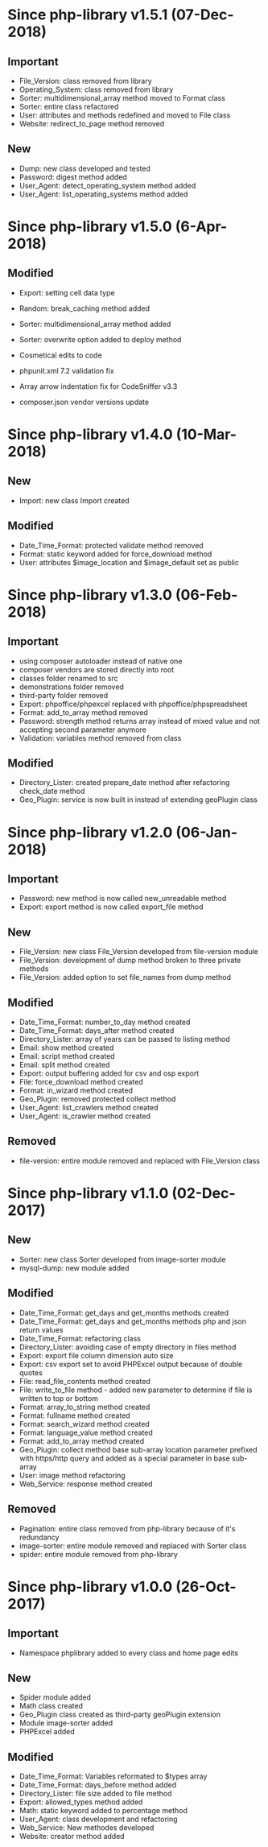Since php-library v1.5.1 (07-Dec-2018)
=======

Important
----------------

* File_Version: class removed from library
* Operating_System: class removed from library
* Sorter: multidimensional_array method moved to Format class
* Sorter: entire class refactored
* User: attributes and methods redefined and moved to File class
* Website: redirect_to_page method removed

New
----------------

* Dump: new class developed and tested
* Password: digest method added
* User_Agent: detect_operating_system method added
* User_Agent: list_operating_systems method added

Since php-library v1.5.0 (6-Apr-2018)
=======

Modified
----------------

* Export: setting cell data type
* Random: break_caching method added
* Sorter: multidimensional_array method added
* Sorter: overwrite option added to deploy method

* Cosmetical edits to code
* phpunit.xml 7.2 validation fix
* Array arrow indentation fix for CodeSniffer v3.3
* composer.json vendor versions update

Since php-library v1.4.0 (10-Mar-2018)
=======

New
----------------

* Import: new class Import created

Modified
----------------

* Date_Time_Format: protected validate method removed
* Format: static keyword added for force_download method
* User: attributes $image_location and $image_default set as public

Since php-library v1.3.0 (06-Feb-2018)
=======

Important
----------------

* using composer autoloader instead of native one
* composer vendors are stored directly into root
* classes folder renamed to src
* demonstrations folder removed
* third-party folder removed
* Export: phpoffice/phpexcel replaced with phpoffice/phpspreadsheet
* Format: add_to_array method removed
* Password: strength method returns array instead of mixed value and not accepting second parameter anymore
* Validation: variables method removed from class

Modified
----------------

* Directory_Lister: created prepare_date method after refactoring check_date method
* Geo_Plugin: service is now built in instead of extending geoPlugin class

Since php-library v1.2.0 (06-Jan-2018)
=======

Important
----------------

* Password: new method is now called new_unreadable method
* Export: export method is now called export_file method

New
----------------

* File_Version: new class File_Version developed from file-version module
* File_Version: development of dump method broken to three private methods
* File_Version: added option to set file_names from dump method

Modified
----------------

* Date_Time_Format: number_to_day method created
* Date_Time_Format: days_after method created
* Directory_Lister: array of years can be passed to listing method
* Email: show method created
* Email: script method created
* Email: split method created
* Export: output buffering added for csv and osp export
* File: force_download method created
* Format: in_wizard method created
* Geo_Plugin: removed protected collect method
* User_Agent: list_crawlers method created
* User_Agent: is_crawler method created

Removed
----------------

* file-version: entire module removed and replaced with File_Version class

Since php-library v1.1.0 (02-Dec-2017)
=======

New
----------------

* Sorter: new class Sorter developed from image-sorter module
* mysql-dump: new module added

Modified
----------------

* Date_Time_Format: get_days and get_months methods created
* Date_Time_Format: get_days and get_months methods php and json return values
* Date_Time_Format: refactoring class
* Directory_Lister: avoiding case of empty directory in files method
* Export: export file column dimension auto size
* Export: csv export set to avoid PHPExcel output because of double quotes
* File: read_file_contents method created
* File: write_to_file method - added new parameter to determine if file is written to top or bottom
* Format: array_to_string method created
* Format: fullname method created
* Format: search_wizard method created
* Format: language_value method created
* Format: add_to_array method created
* Geo_Plugin: collect method base sub-array location parameter prefixed with https/http query and added as a special parameter in base sub-array
* User: image method refactoring
* Web_Service: response method created

Removed
----------------

* Pagination: entire class removed from php-library because of it's redundancy
* image-sorter: entire module removed and replaced with Sorter class
* spider: entire module removed from php-library

Since php-library v1.0.0 (26-Oct-2017)
=======

Important
----------------

* Namespace phplibrary added to every class and home page edits

New
----------------
* Spider module added
* Math class created
* Geo_Plugin class created as third-party geoPlugin extension
* Module image-sorter added
* PHPExcel added

Modified
----------------

* Date_Time_Format: Variables reformated to $types array
* Date_Time_Format: days_before method added
* Directory_Lister: file size added to file method
* Export: allowed_types method added
* Math: static keyword added to percentage method
* User_Agent: class development and refactoring
* Web_Service: New methodes developed
* Website: creator method added
